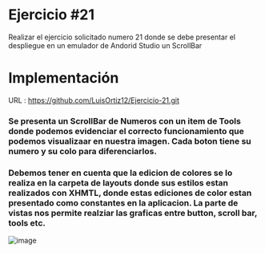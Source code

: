 # Ejercicio #21
Realizar el ejercicio solicitado numero 21 donde se debe presentar el despliegue en un emulador de Andorid Studio un ScrollBar
# Implementación
URL : https://github.com/LuisOrtiz12/Ejercicio-21.git
### Se presenta un ScrollBar de Numeros con un item de Tools donde podemos evidenciar el correcto funcionamiento que podemos visualizaar en nuestra imagen. Cada boton tiene su numero y su colo para diferenciarlos.
### Debemos tener en cuenta que la edicion de colores se lo realiza en la carpeta de layouts donde sus estilos estan realizados con XHMTL, donde estas ediciones de color estan presentado como constantes en la aplicacion. La parte de vistas nos permite realziar las graficas entre button, scroll bar, tools etc.
![image](https://user-images.githubusercontent.com/75078028/221086032-9d5c7ed2-550b-4e02-8ac3-ae1d878fd463.png)



